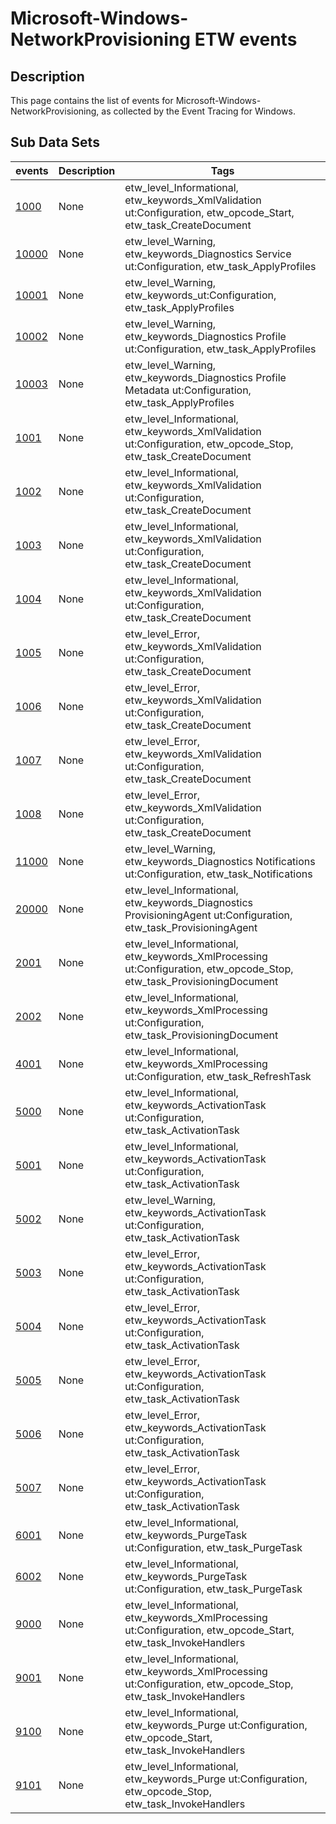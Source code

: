 # Microsoft-Windows-NetworkProvisioning ETW events

## Description
This page contains the list of events for Microsoft-Windows-NetworkProvisioning, as collected by the Event Tracing for Windows.

## Sub Data Sets
|events|Description|Tags|
|---|---|---|
|[1000](events/event-1000.md)|None|etw_level_Informational, etw_keywords_XmlValidation ut:Configuration, etw_opcode_Start, etw_task_CreateDocument|
|[10000](events/event-10000.md)|None|etw_level_Warning, etw_keywords_Diagnostics Service ut:Configuration, etw_task_ApplyProfiles|
|[10001](events/event-10001.md)|None|etw_level_Warning, etw_keywords_ut:Configuration, etw_task_ApplyProfiles|
|[10002](events/event-10002.md)|None|etw_level_Warning, etw_keywords_Diagnostics Profile ut:Configuration, etw_task_ApplyProfiles|
|[10003](events/event-10003.md)|None|etw_level_Warning, etw_keywords_Diagnostics Profile Metadata ut:Configuration, etw_task_ApplyProfiles|
|[1001](events/event-1001.md)|None|etw_level_Informational, etw_keywords_XmlValidation ut:Configuration, etw_opcode_Stop, etw_task_CreateDocument|
|[1002](events/event-1002.md)|None|etw_level_Informational, etw_keywords_XmlValidation ut:Configuration, etw_task_CreateDocument|
|[1003](events/event-1003.md)|None|etw_level_Informational, etw_keywords_XmlValidation ut:Configuration, etw_task_CreateDocument|
|[1004](events/event-1004.md)|None|etw_level_Informational, etw_keywords_XmlValidation ut:Configuration, etw_task_CreateDocument|
|[1005](events/event-1005.md)|None|etw_level_Error, etw_keywords_XmlValidation ut:Configuration, etw_task_CreateDocument|
|[1006](events/event-1006.md)|None|etw_level_Error, etw_keywords_XmlValidation ut:Configuration, etw_task_CreateDocument|
|[1007](events/event-1007.md)|None|etw_level_Error, etw_keywords_XmlValidation ut:Configuration, etw_task_CreateDocument|
|[1008](events/event-1008.md)|None|etw_level_Error, etw_keywords_XmlValidation ut:Configuration, etw_task_CreateDocument|
|[11000](events/event-11000.md)|None|etw_level_Warning, etw_keywords_Diagnostics Notifications ut:Configuration, etw_task_Notifications|
|[20000](events/event-20000.md)|None|etw_level_Informational, etw_keywords_Diagnostics ProvisioningAgent ut:Configuration, etw_task_ProvisioningAgent|
|[2001](events/event-2001.md)|None|etw_level_Informational, etw_keywords_XmlProcessing ut:Configuration, etw_opcode_Stop, etw_task_ProvisioningDocument|
|[2002](events/event-2002.md)|None|etw_level_Informational, etw_keywords_XmlProcessing ut:Configuration, etw_task_ProvisioningDocument|
|[4001](events/event-4001.md)|None|etw_level_Informational, etw_keywords_XmlProcessing ut:Configuration, etw_task_RefreshTask|
|[5000](events/event-5000.md)|None|etw_level_Informational, etw_keywords_ActivationTask ut:Configuration, etw_task_ActivationTask|
|[5001](events/event-5001.md)|None|etw_level_Informational, etw_keywords_ActivationTask ut:Configuration, etw_task_ActivationTask|
|[5002](events/event-5002.md)|None|etw_level_Warning, etw_keywords_ActivationTask ut:Configuration, etw_task_ActivationTask|
|[5003](events/event-5003.md)|None|etw_level_Error, etw_keywords_ActivationTask ut:Configuration, etw_task_ActivationTask|
|[5004](events/event-5004.md)|None|etw_level_Error, etw_keywords_ActivationTask ut:Configuration, etw_task_ActivationTask|
|[5005](events/event-5005.md)|None|etw_level_Error, etw_keywords_ActivationTask ut:Configuration, etw_task_ActivationTask|
|[5006](events/event-5006.md)|None|etw_level_Error, etw_keywords_ActivationTask ut:Configuration, etw_task_ActivationTask|
|[5007](events/event-5007.md)|None|etw_level_Error, etw_keywords_ActivationTask ut:Configuration, etw_task_ActivationTask|
|[6001](events/event-6001.md)|None|etw_level_Informational, etw_keywords_PurgeTask ut:Configuration, etw_task_PurgeTask|
|[6002](events/event-6002.md)|None|etw_level_Informational, etw_keywords_PurgeTask ut:Configuration, etw_task_PurgeTask|
|[9000](events/event-9000.md)|None|etw_level_Informational, etw_keywords_XmlProcessing ut:Configuration, etw_opcode_Start, etw_task_InvokeHandlers|
|[9001](events/event-9001.md)|None|etw_level_Informational, etw_keywords_XmlProcessing ut:Configuration, etw_opcode_Stop, etw_task_InvokeHandlers|
|[9100](events/event-9100.md)|None|etw_level_Informational, etw_keywords_Purge ut:Configuration, etw_opcode_Start, etw_task_InvokeHandlers|
|[9101](events/event-9101.md)|None|etw_level_Informational, etw_keywords_Purge ut:Configuration, etw_opcode_Stop, etw_task_InvokeHandlers|
